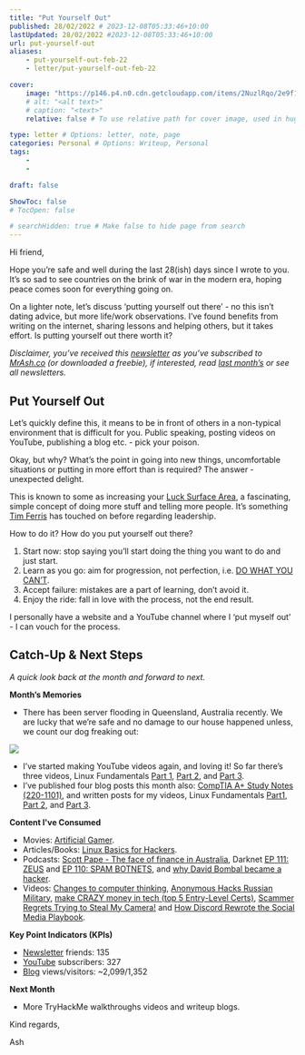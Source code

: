 ```yaml
---
title: "Put Yourself Out"
published: 28/02/2022 # 2023-12-08T05:33:46+10:00
lastUpdated: 28/02/2022 #2023-12-08T05:33:46+10:00
url: put-yourself-out
aliases: 
    - put-yourself-out-feb-22
    - letter/put-yourself-out-feb-22

cover:
    image: "https://p146.p4.n0.cdn.getcloudapp.com/items/2NuzlRqo/2e9f1c92-4943-408d-960e-3c936ad5c2b5.jpeg?v=b83b4f4ea3d8bdb61aa819f30c7e3fec"
    # alt: "<alt text>"
    # caption: "<text>"
    relative: false # To use relative path for cover image, used in hugo Page-bundles 

type: letter # Options: letter, note, page
categories: Personal # Options: Writeup, Personal
tags:
    - 
    - 

draft: false

ShowToc: false
# TocOpen: false

# searchHidden: true # Make false to hide page from search
---
```


Hi friend,

Hope you’re safe and well during the last 28(ish) days since I wrote to you. It’s so sad to see countries on the brink of war in the modern era, hoping peace comes soon for everything going on.

On a lighter note, let’s discuss ‘putting yourself out there’ - no this isn’t dating advice, but more life/work observations. I’ve found benefits from writing on the internet, sharing lessons and helping others, but it takes effort. Is putting yourself out there worth it?

*Disclaimer, you’ve received this [newsletter](https://mrash.co/newsletters) as you’ve subscribed to [MrAsh.co](https://mrashleyball.com/) (or downloaded a freebie), if interested, read [last month’s](https://mrashleyball.com/letter/healthy-home-work-life-jan-22/) or see all newsletters.*

## Put Yourself Out

Let’s quickly define this, it means to be in front of others in a non-typical environment that is difficult for you. Public speaking, posting videos on YouTube, publishing a blog etc. - pick your poison.

Okay, but why? What’s the point in going into new things, uncomfortable situations or putting in more effort than is required? The answer - unexpected delight.

This is known to some as increasing your [Luck Surface Area](https://www.codusoperandi.com/posts/increasing-your-luck-surface-area), a fascinating, simple concept of doing more stuff and telling more people. It’s something [Tim Ferris](https://tim.blog/2020/01/16/bob-iger/) has touched on before regarding leadership.

How to do it? How do you put yourself out there?

1. Start now: stop saying you’ll start doing the thing you want to do and just start.
2. Learn as you go: aim for progression, not perfection, i.e. [DO WHAT YOU CAN’T](https://youtu.be/jG7dSXcfVqE).
3. Accept failure: mistakes are a part of learning, don’t avoid it. 
4. Enjoy the ride: fall in love with the process, not the end result.

I personally have a website and a YouTube channel where I ‘put myself out’ - I can vouch for the process.

## Catch-Up & Next Steps

*A quick look back at the month and forward to next.*

**Month’s Memories**

- There has been server flooding in Queensland, Australia recently. We are lucky that we’re safe and no damage to our house happened unless, we count our dog freaking out:

![](https://p146.p4.n0.cdn.getcloudapp.com/items/nOu9qQN1/5460af47-c22d-4a5d-981f-8ece738cafbf.jpg?v=516f8f93bde1c5499f92083ba1d21094)

- I’ve started making YouTube videos again, and loving it! So far there’s three videos, Linux Fundamentals [Part 1](https://www.youtube.com/watch?v=HUFTqWKDh7A), [Part 2](https://www.youtube.com/watch?v=m8X9fGvtgeM), and [Part 3](https://www.youtube.com/watch?v=H__C8leoU_4).
- I’ve published four blog posts this month also: [CompTIA A+ Study Notes (220-1101)](https://mrashleyball.com/comptia-a-plus-study-notes/), and written posts for my videos, Linux Fundamentals [Part1](https://mrashleyball.com/linux-fundamentals-1-tryhackme-walkthrough/), [Part 2](https://mrashleyball.com/linux-fundamentals-2-tryhackme-walkthrough/), and [Part 3](https://mrashleyball.com/linux-fundamentals-3-tryhackme-walkthrough/).

**Content I've Consumed**

- Movies: [Artificial Gamer](https://youtu.be/tx_VRvACaIo).
- Articles/Books: [Linux Basics for Hackers](https://www.hackers-arise.com/linux-fundamentals).
- Podcasts: [Scott Pape - The face of finance in Australia](https://open.spotify.com/episode/15aYP6pFkP4cbEEaYJKoFC?si=GLIEJJm0SeCb364ZPZqIcA), Darknet [EP 111: ZEUS](https://darknetdiaries.com/episode/111/) and [EP 110: SPAM BOTNETS](https://darknetdiaries.com/episode/110/), and [why David Bombal became a hacker](https://open.spotify.com/episode/3kwYc17tBXzYUnXN2vOecj?si=32c7ef9caad1481e).
- Videos: [Changes to computer thinking](https://youtu.be/J9LK6EtxzgM), [Anonymous Hacks Russian Military](https://youtu.be/dwbDMnEraO0), [make CRAZY money in tech (top 5 Entry-Level Certs)](https://youtu.be/W2tTsjkX76o), [Scammer Regrets Trying to Steal My Camera!](https://youtu.be/z4B3xSz42Gk) and [How Discord Rewrote the Social Media Playbook](https://youtu.be/YBBg7hidGV8).

**Key Point Indicators (KPIs)**

- [Newsletter](https://mrash.co/newsletters) friends: 135
- [YouTube](https://youtube.com/mrashleyball) subscribers: 327
- [Blog](https://mrashleyball.com/blog/) views/visitors: ~2,099/1,352

**Next Month**

- More TryHackMe walkthroughs videos and writeup blogs.

Kind regards,

Ash